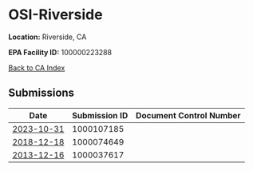 # OSI-Riverside

**Location:** Riverside, CA

**EPA Facility ID:** 100000223288

[Back to CA Index](../../index.md)

## Submissions

| Date | Submission ID | Document Control Number |
|------|--------------|-------------------------|
| [2023-10-31](submissions/1000107185.md) | 1000107185 |  |
| [2018-12-18](submissions/1000074649.md) | 1000074649 |  |
| [2013-12-16](submissions/1000037617.md) | 1000037617 |  |
